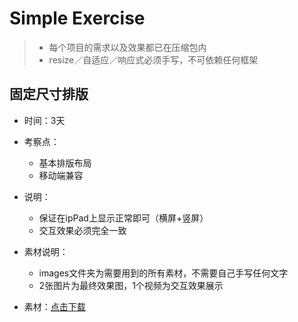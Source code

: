 # Simple Exercise

> - 每个项目的需求以及效果都已在压缩包内
> - resize／自适应／响应式必须手写，不可依赖任何框架

## 固定尺寸排版

- 时间：3天

- 考察点：
  - 基本排版布局
  - 移动端兼容

- 说明：
  - 保证在ipPad上显示正常即可（横屏+竖屏）
  - 交互效果必须完全一致

- 素材说明：

  - images文件夹为需要用到的所有素材，不需要自己手写任何文字
  - 2张图片为最终效果图，1个视频为交互效果展示

- 素材：[点击下载](https://github.com/fpg-wx/training/raw/master/assets/simple1.zip)

  ​


